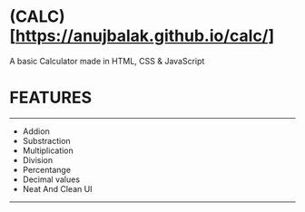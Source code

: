 # (CALC)[https://anujbalak.github.io/calc/]
A basic Calculator made in HTML, CSS & JavaScript
# FEATURES
---
- Addion
- Substraction
- Multiplication
- Division
- Percentange
- Decimal values
- Neat And Clean UI
---
